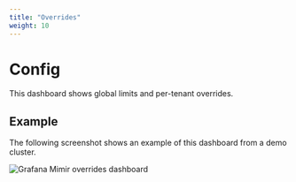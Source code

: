 ```yaml
---
title: "Overrides"
weight: 10
---
```


# Config

This dashboard shows global limits and per-tenant overrides.

## Example

The following screenshot shows an example of this dashboard from a demo cluster.

![Grafana Mimir overrides dashboard](../../../../images/dashboards/mimir-overrides.png)
